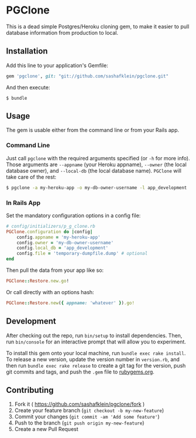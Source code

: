 # PGClone

This is a dead simple Postgres/Heroku cloning gem, to make it easier to pull database information from production to local.

## Installation

Add this line to your application's Gemfile:

```ruby
gem 'pgclone', git: "git://github.com/sashafklein/pgclone.git"
```

And then execute:

    $ bundle

## Usage

The gem is usable either from the command line or from your Rails app. 

### Command Line

Just call `pgclone` with the required arguments specified (or `-h` for more info). Those arguments are `--appname` (your Heroku appname), `--owner` (the local database owner), and `--local-db` (the local database name). `PGClone` will take care of the rest:

```bash
$ pgclone -a my-heroku-app -o my-db-owner-username -l app_development
```

### In Rails App

Set the mandatory configuration options in a config file:

```ruby
# config/initializers/p_g_clone.rb
PGClone.configuration do |config|
    config.appname = 'my-heroku-app'
    config.owner = 'my-db-owner-username'
    config.local_db = 'app_development'
    config.file = 'temporary-dumpfile.dump' # optional
end
```

Then pull the data from your app like so:

```ruby
PGClone::Restore.new.go!
```

Or call directly with an options hash:

```ruby
PGClone::Restore.new({ appname: 'whatever' }).go!
```

## Development

After checking out the repo, run `bin/setup` to install dependencies. Then, run `bin/console` for an interactive prompt that will allow you to experiment.

To install this gem onto your local machine, run `bundle exec rake install`. To release a new version, update the version number in `version.rb`, and then run `bundle exec rake release` to create a git tag for the version, push git commits and tags, and push the `.gem` file to [rubygems.org](https://rubygems.org).

## Contributing

1. Fork it ( https://github.com/sashafklein/pgclone/fork )
2. Create your feature branch (`git checkout -b my-new-feature`)
3. Commit your changes (`git commit -am 'Add some feature'`)
4. Push to the branch (`git push origin my-new-feature`)
5. Create a new Pull Request

